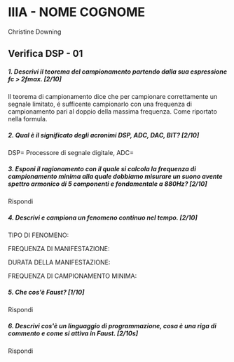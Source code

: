 # IIIA - NOME COGNOME
Christine Downing
## Verifica DSP - 01

##### 1. Descrivi il teorema del campionamento partendo dalla sua espressione _fc > 2fmax_. [2/10]
Il teorema di campionamento dice che per campionare correttamente un segnale limitato, é sufficente campionarlo con una frequenza di campionamento pari al doppio della massima frequenza. Come riportato nella formula.

##### 2. Qual è il significato degli acronimi _DSP_, _ADC_, _DAC_, _BIT_? [2/10]
DSP= Processore di segnale digitale, ADC=  


##### 3. Esponi il ragionamento con il quale si calcola la frequenza di campionamento minima alla quale dobbiamo misurare un suono avente spettro armonico di 5 componenti e fondamentale a _880Hz_? [2/10]

Rispondi

##### 4. Descrivi e campiona un fenomeno continuo nel tempo. [2/10]

TIPO DI FENOMENO:

FREQUENZA DI MANIFESTAZIONE:

DURATA DELLA MANIFESTAZIONE:

FREQUENZA DI CAMPIONAMENTO MINIMA:

##### 5. Che cos'è _Faust_? [1/10]

Rispondi

##### 6. Descrivi cos'è un linguaggio di programmazione, cosa è una riga di commento e come si attiva in _Faust_. [2/10s]

Rispondi

